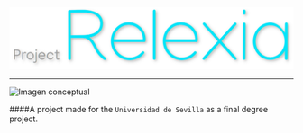 ![Logo relexia](./images/Relexia_logo.png)
***
![Imagen conceptual](./images/Previsualización.jpg)

####A project made for the `Universidad de Sevilla` as a final degree project.
